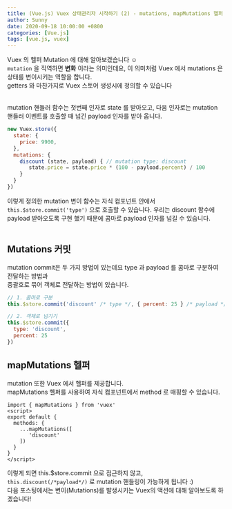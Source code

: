 ```yaml
---
title: (Vue.js) Vuex 상태관리자 시작하기 (2) - mutations, mapMutations 헬퍼
author: Sunny
date: 2020-09-18 10:00:00 +0800
categories: [Vue.js]
tags: [vue.js, vuex]
---
```


Vuex 의 헬퍼 Mutation 에 대해 알아보겠습니다 ☺️ <br/>
`mutation` 을 직역하면 **변화** 이라는 의미인데요, 이 의미처럼 Vuex 에서 mutations 은 상태를 변이시키는 역할을 합니다. <br/>
getters 와 마찬가지로 Vuex 스토어 생성시에 정의할 수 있습니다 <br/><br/>


mutation 핸들러 함수는 첫번째 인자로 state 를 받아오고, 다음 인자로는 mutation 핸들러 이벤트를 호출할 때 넘긴 payload 인자를 받아 옵니다. <br/>
 
```javascript
new Vuex.store({
  state: {
    price: 9900,
  },
  mutations: {
    discount (state, payload) { // mutation type: discount
       state.price = state.price * (100 - payload.percent) / 100
    }
  }
})
```
이렇게 정의한 mutation 변이 함수는 자식 컴포넌트 안에서 `this.$store.commit('type')` 으로 호출할 수 있습니다.
우리는 discount 함수에 payload 받아오도록 구현 했기 때문에 콤마로 payload 인자를 넘길 수 있습니다. <br/><br/>


Mutations 커밋
---------------------

mutation commit은 두 가지 방법이 있는데요 type 과 payload 를 콤마로 구분하여 전달하는 방법과 <br/>
중괄호로 묶어 객체로 전달하는 방법이 있습니다. <br/>
```javascript
// 1. 콤마로 구분
this.$store.commit('discount' /* type */, { percent: 25 } /* payload */)
```

```javascript
// 2. 객체로 넘기기
this.$store.commit({
  type: 'discount',
  percent: 25
})
```

mapMutations 헬퍼
---------------------

mutation 또한 Vuex 에서 헬퍼를 제공합니다. <br/>
mapMutations 헬퍼를 사용하여 자식 컴포넌트에서 method 로 매핑할 수 있습니다.

```vue
import { mapMutations } from 'vuex'
<script>
export default {
  methods: {
    ...mapMutations([
       'discount'
    ])
  }
}
</script>
```

이렇게 되면 this.$store.commit 으로 접근하지 않고, `this.discount(/*payload*/)` 로 mutation 핸들링이 가능하게 됩니다 :) <br/>
다음 포스팅에서는 변이(Mutations)를 발생시키는 Vuex의 액션에 대해 알아보도록 하겠습니다! <br/>

